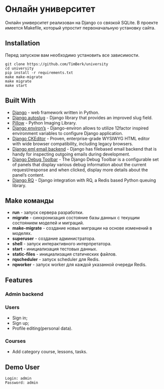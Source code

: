 # Онлайн университет

Онлайн университет реализован на Django со связкой SQLite. В проекте имеется Makefile, который упростит первоначальную установку сайта.


## Installation

Перед запуском вам необходимо установить все зависимости.

```console
git clone https://github.com/TimBerk/university
cd university
pip install -r requirements.txt
make make-migrate
make migrate
make start
```

## Built With

* [Django](https://www.djangoproject.com/) -  web framework written in Python.
* [Django autoslug](https://django-autoslug.readthedocs.org/) - Django library that provides an improved slug field.
* [Pillow](https://pillow.readthedocs.io/en/stable/) - Python Imaging Library.
* [Django environ’s](https://django-environ.readthedocs.io/en/latest/) - Django-environ allows to utilize 12factor inspired environment variables to configure Django application.
* [Django CKEditor](https://django-ckeditor.readthedocs.io/en/latest/) - Proven, enterprise-grade WYSIWYG HTML editor with wide browser compatibility, including legacy browsers.
* [Django eml email backend](https://github.com/kmike/django-eml-email-backend) - Django has filebased email backend that is handy for inspecting outgoing emails during development.
* [Django Debug Toolbar](https://django-debug-toolbar.readthedocs.io/en/latest/index.html) - The Django Debug Toolbar is a configurable set of panels that display various debug information about the current request/response and when clicked, display more details about the panel’s content.
* [Django RQ](https://github.com/rq/django-rq) - Django integration with RQ, a Redis based Python queuing library.

## Make команды

* **run** - запуск сервера разработки.
* **migrate** - синхронизация состояние базы данных с текущим состоянием моделей и миграций.
* **make-migrate** - создание новых миграции на основе изменений в моделях.
* **superuser** - создание администратора.
* **shell** - запуск интерактивного интерпретатора.
* **start** - инициализация тестовых данных.
* **static-files** - инициализация статических файлов.
* **rqscheduler** - запуск scheduler для Redis.
* **rqworker** - запуск worker для каждой указанной очереди Redis.


## Features

### Admin backend

### Users

* Sign in;
* Sign up;
* Profile editing(personal data).

### Courses

* Add category course, lessons, tasks.

## Demo User

```
Login: admin
Password: admin
```